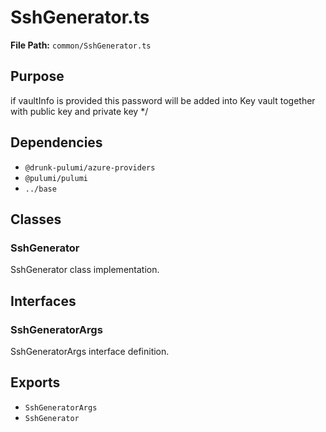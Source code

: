 # SshGenerator.ts

**File Path:** `common/SshGenerator.ts`

## Purpose

if vaultInfo is provided this password will be added into Key vault together with public key and private key */

## Dependencies

- `@drunk-pulumi/azure-providers`
- `@pulumi/pulumi`
- `../base`

## Classes

### SshGenerator

SshGenerator class implementation.

## Interfaces

### SshGeneratorArgs

SshGeneratorArgs interface definition.

## Exports

- `SshGeneratorArgs`
- `SshGenerator`
